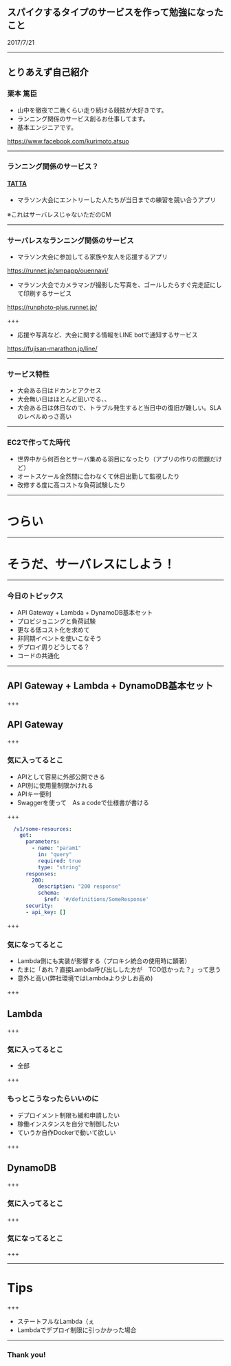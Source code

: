 
## スパイクするタイプのサービスを作って勉強になったこと

2017/7/21

---

## とりあえず自己紹介

### 栗本 篤臣

* 山中を徹夜で二晩くらい走り続ける競技が大好きです。
* ランニング関係のサービス創るお仕事してます。
* 基本エンジニアです。

https://www.facebook.com/kurimoto.atsuo

---

### ランニング関係のサービス？

#### [TATTA]([https://runnet.jp/smpapp/tatta/)

- マラソン大会にエントリーした人たちが当日までの練習を競い合うアプリ

※これはサーバレスじゃないただのCM


---

### サーバレスなランニング関係のサービス

* マラソン大会に参加してる家族や友人を応援するアプリ

https://runnet.jp/smpapp/ouennavi/

* マラソン大会でカメラマンが撮影した写真を、ゴールしたらすぐ完走証にして印刷するサービス

https://runphoto-plus.runnet.jp/

+++

* 応援や写真など、大会に関する情報をLINE botで通知するサービス

https://fujisan-marathon.jp/line/

---

### サービス特性

* 大会ある日はドカンとアクセス
* 大会無い日はほとんど凪いでる、、
* 大会ある日は休日なので、トラブル発生すると当日中の復旧が難しい。SLAのレベルめっさ高い

---

### EC2で作ってた時代

* 世界中から何百台とサーバ集める羽目になったり（アプリの作りの問題だけど）
* オートスケール全然間に合わなくて休日出勤して監視したり
* 改修する度に高コストな負荷試験したり

---

# つらい

---

# そうだ、サーバレスにしよう！

---

### 今日のトピックス

* API Gateway + Lambda + DynamoDB基本セット
* プロビジョニングと負荷試験
* 更なる低コスト化を求めて
* 非同期イベントを使いこなそう
* デプロイ周りどうしてる？
* コードの共通化

---

## API Gateway + Lambda + DynamoDB基本セット

+++

## API Gateway

+++

### 気に入ってるとこ

* APIとして容易に外部公開できる
* API別に使用量制限かけれる
* APIキー便利
* Swaggerを使って　As a codeで仕様書が書ける

+++

```yaml:sample.yaml
  /v1/some-resources:
    get:
      parameters:
        - name: "param1"
          in: "query"
          required: true
          type: "string"
      responses:
        200:
          description: "200 response"
          schema:
            $ref: '#/definitions/SomeResponse'
      security:
      - api_key: []
```

+++

### 気になってるとこ

* Lambda側にも実装が影響する（プロキシ統合の使用時に顕著）
* たまに「あれ？直接Lambda呼び出しした方が　TCO低かった？」って思う
* 意外と高い(弊社環境ではLambdaより少しお高め)

+++

## Lambda

+++

### 気に入ってるとこ

* 全部

+++

### もっとこうなったらいいのに

* デプロイメント制限も緩和申請したい
* 稼働インスタンスを自分で制御したい
* ていうか自作Dockerで動いて欲しい

+++

## DynamoDB

+++

### 気に入ってるとこ

+++

### 気になってるとこ

+++

---

# Tips

+++

* ステートフルなLambda（ぇ
* Lambdaでデプロイ制限に引っかかった場合

---

### Thank you!

